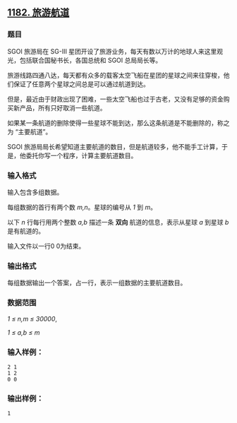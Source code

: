 ## [1182. 旅游航道](https://www.acwing.com/problem/content/1184/)

### 题目

SGOI 旅游局在 SG-III 星团开设了旅游业务，每天有数以万计的地球人来这里观光，包括联合国秘书长，各国总统和 SGOI 总局局长等。

旅游线路四通八达，每天都有众多的载客太空飞船在星团的星球之间来往穿梭，他们保证了任意两个星球之间总是可以通过航道到达。

但是，最近由于财政出现了困难，一些太空飞船也过于古老，又没有足够的资金购买新产品，所有只好取消一些航道。

如果某一条航道的删除使得一些星球不能到达，那么这条航道是不能删除的，称之为 “主要航道”。

SGOI 旅游局局长希望知道主要航道的数目，但是航道较多，他不能手工计算，于是，他委托你写一个程序，计算主要航道数目。

### 输入格式

输入包含多组数据。

每组数据的首行有两个数 *m,n*。星球的编号从 *1* 到 *m*。

以下 *n* 行每行用两个整数 *a,b* 描述一条 **双向** 航道的信息，表示从星球 *a* 到星球 *b* 是有航道的。

输入文件以一行0 0为结束。

### 输出格式

每组数据输出一个答案，占一行，表示一组数据的主要航道数目。

### 数据范围

*1 ≤ n,m ≤ 30000*,

*1 ≤ a,b ≤ m*

### 输入样例：

```
2 1
1 2
0 0
```

### 输出样例：

```
1
```
